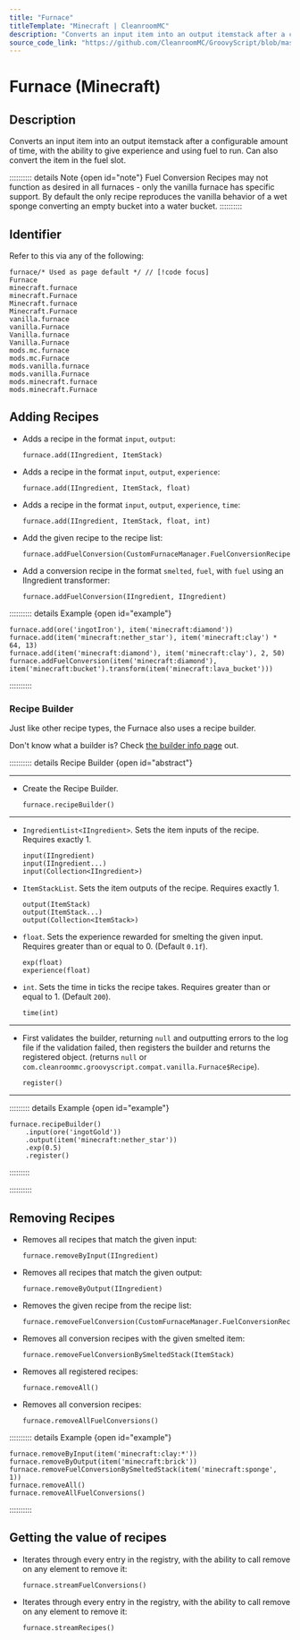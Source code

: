 ```yaml
---
title: "Furnace"
titleTemplate: "Minecraft | CleanroomMC"
description: "Converts an input item into an output itemstack after a configurable amount of time, with the ability to give experience and using fuel to run. Can also convert the item in the fuel slot."
source_code_link: "https://github.com/CleanroomMC/GroovyScript/blob/master/src/main/java/com/cleanroommc/groovyscript/compat/vanilla/Furnace.java"
---
```


# Furnace (Minecraft)

## Description

Converts an input item into an output itemstack after a configurable amount of time, with the ability to give experience and using fuel to run. Can also convert the item in the fuel slot.

:::::::::: details Note {open id="note"}
Fuel Conversion Recipes may not function as desired in all furnaces - only the vanilla furnace has specific support. By default the only recipe reproduces the vanilla behavior of a wet sponge converting an empty bucket into a water bucket.
::::::::::

## Identifier

Refer to this via any of the following:

```groovy:no-line-numbers {1}
furnace/* Used as page default */ // [!code focus]
Furnace
minecraft.furnace
minecraft.Furnace
Minecraft.furnace
Minecraft.Furnace
vanilla.furnace
vanilla.Furnace
Vanilla.furnace
Vanilla.Furnace
mods.mc.furnace
mods.mc.Furnace
mods.vanilla.furnace
mods.vanilla.Furnace
mods.minecraft.furnace
mods.minecraft.Furnace
```


## Adding Recipes

- Adds a recipe in the format `input`, `output`:

    ```groovy:no-line-numbers
    furnace.add(IIngredient, ItemStack)
    ```

- Adds a recipe in the format `input`, `output`, `experience`:

    ```groovy:no-line-numbers
    furnace.add(IIngredient, ItemStack, float)
    ```

- Adds a recipe in the format `input`, `output`, `experience`, `time`:

    ```groovy:no-line-numbers
    furnace.add(IIngredient, ItemStack, float, int)
    ```

- Add the given recipe to the recipe list:

    ```groovy:no-line-numbers
    furnace.addFuelConversion(CustomFurnaceManager.FuelConversionRecipe)
    ```

- Add a conversion recipe in the format `smelted`, `fuel`, with `fuel` using an IIngredient transformer:

    ```groovy:no-line-numbers
    furnace.addFuelConversion(IIngredient, IIngredient)
    ```

:::::::::: details Example {open id="example"}
```groovy:no-line-numbers
furnace.add(ore('ingotIron'), item('minecraft:diamond'))
furnace.add(item('minecraft:nether_star'), item('minecraft:clay') * 64, 13)
furnace.add(item('minecraft:diamond'), item('minecraft:clay'), 2, 50)
furnace.addFuelConversion(item('minecraft:diamond'), item('minecraft:bucket').transform(item('minecraft:lava_bucket')))
```

::::::::::

### Recipe Builder

Just like other recipe types, the Furnace also uses a recipe builder.

Don't know what a builder is? Check [the builder info page](../../getting_started/builder.md) out.

:::::::::: details Recipe Builder {open id="abstract"}

---

- Create the Recipe Builder.

    ```groovy:no-line-numbers
    furnace.recipeBuilder()
    ```

---

- `IngredientList<IIngredient>`. Sets the item inputs of the recipe. Requires exactly 1.

    ```groovy:no-line-numbers
    input(IIngredient)
    input(IIngredient...)
    input(Collection<IIngredient>)
    ```

- `ItemStackList`. Sets the item outputs of the recipe. Requires exactly 1.

    ```groovy:no-line-numbers
    output(ItemStack)
    output(ItemStack...)
    output(Collection<ItemStack>)
    ```

- `float`. Sets the experience rewarded for smelting the given input. Requires greater than or equal to 0. (Default `0.1f`).

    ```groovy:no-line-numbers
    exp(float)
    experience(float)
    ```

- `int`. Sets the time in ticks the recipe takes. Requires greater than or equal to 1. (Default `200`).

    ```groovy:no-line-numbers
    time(int)
    ```

---

- First validates the builder, returning `null` and outputting errors to the log file if the validation failed, then registers the builder and returns the registered object. (returns `null` or `com.cleanroommc.groovyscript.compat.vanilla.Furnace$Recipe`).

    ```groovy:no-line-numbers
    register()
    ```

---

::::::::: details Example {open id="example"}
```groovy:no-line-numbers
furnace.recipeBuilder()
    .input(ore('ingotGold'))
    .output(item('minecraft:nether_star'))
    .exp(0.5)
    .register()
```

:::::::::

::::::::::

## Removing Recipes

- Removes all recipes that match the given input:

    ```groovy:no-line-numbers
    furnace.removeByInput(IIngredient)
    ```

- Removes all recipes that match the given output:

    ```groovy:no-line-numbers
    furnace.removeByOutput(IIngredient)
    ```

- Removes the given recipe from the recipe list:

    ```groovy:no-line-numbers
    furnace.removeFuelConversion(CustomFurnaceManager.FuelConversionRecipe)
    ```

- Removes all conversion recipes with the given smelted item:

    ```groovy:no-line-numbers
    furnace.removeFuelConversionBySmeltedStack(ItemStack)
    ```

- Removes all registered recipes:

    ```groovy:no-line-numbers
    furnace.removeAll()
    ```

- Removes all conversion recipes:

    ```groovy:no-line-numbers
    furnace.removeAllFuelConversions()
    ```

:::::::::: details Example {open id="example"}
```groovy:no-line-numbers
furnace.removeByInput(item('minecraft:clay:*'))
furnace.removeByOutput(item('minecraft:brick'))
furnace.removeFuelConversionBySmeltedStack(item('minecraft:sponge', 1))
furnace.removeAll()
furnace.removeAllFuelConversions()
```

::::::::::

## Getting the value of recipes

- Iterates through every entry in the registry, with the ability to call remove on any element to remove it:

    ```groovy:no-line-numbers
    furnace.streamFuelConversions()
    ```

- Iterates through every entry in the registry, with the ability to call remove on any element to remove it:

    ```groovy:no-line-numbers
    furnace.streamRecipes()
    ```
